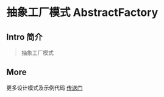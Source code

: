 ﻿# 抽象工厂模式 AbstractFactory

## Intro 简介

> 抽象工厂模式

## More

更多设计模式及示例代码 [传送门](https://github.com/WeihanLi/DesignPatterns)